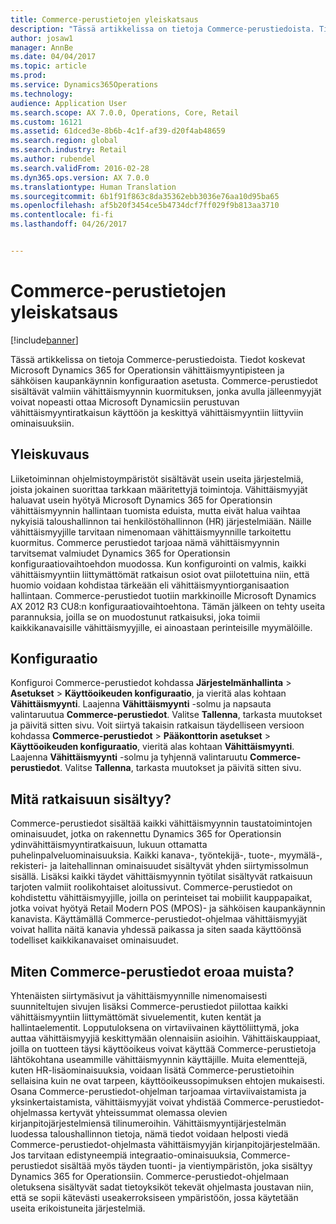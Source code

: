 ```yaml
---
title: Commerce-perustietojen yleiskatsaus
description: "Tässä artikkelissa on tietoja Commerce-perustiedoista. Tiedot koskevat Microsoft Dynamics 365 for Operationsin vähittäismyyntipisteen ja sähköisen kaupankäynnin konfiguraation asetusta. Commerce-perustiedot sisältävät valmiin vähittäismyynnin kuormituksen, jonka avulla jälleenmyyjät voivat nopeasti ottaa Microsoft Dynamicsiin perustuvan vähittäismyyntiratkaisun käyttöön ja keskittyä vähittäismyyntiin liittyviin ominaisuuksiin."
author: josaw1
manager: AnnBe
ms.date: 04/04/2017
ms.topic: article
ms.prod: 
ms.service: Dynamics365Operations
ms.technology: 
audience: Application User
ms.search.scope: AX 7.0.0, Operations, Core, Retail
ms.custom: 16121
ms.assetid: 61dced3e-8b6b-4c1f-af39-d20f4ab48659
ms.search.region: global
ms.search.industry: Retail
ms.author: rubendel
ms.search.validFrom: 2016-02-28
ms.dyn365.ops.version: AX 7.0.0
ms.translationtype: Human Translation
ms.sourcegitcommit: 6b1f91f863c8da35362ebb3036e76aa10d95ba65
ms.openlocfilehash: af5b20f3454ce5b4734dcf7ff029f9b813aa3710
ms.contentlocale: fi-fi
ms.lasthandoff: 04/26/2017


---
```


# <a name="commerce-essentials-overview"></a>Commerce-perustietojen yleiskatsaus

[!include[banner](includes/banner.md)]


Tässä artikkelissa on tietoja Commerce-perustiedoista. Tiedot koskevat Microsoft Dynamics 365 for Operationsin vähittäismyyntipisteen ja sähköisen kaupankäynnin konfiguraation asetusta. Commerce-perustiedot sisältävät valmiin vähittäismyynnin kuormituksen, jonka avulla jälleenmyyjät voivat nopeasti ottaa Microsoft Dynamicsiin perustuvan vähittäismyyntiratkaisun käyttöön ja keskittyä vähittäismyyntiin liittyviin ominaisuuksiin. 

<a name="overview"></a>Yleiskuvaus
--------

Liiketoiminnan ohjelmistoympäristöt sisältävät usein useita järjestelmiä, joista jokainen suorittaa tarkkaan määritettyjä toimintoja. Vähittäismyyjät haluavat usein hyötyä Microsoft Dynamics 365 for Operationsin vähittäismyynnin hallintaan tuomista eduista, mutta eivät halua vaihtaa nykyisiä taloushallinnon tai henkilöstöhallinnon (HR) järjestelmiään. Näille vähittäismyyjille tarvitaan nimenomaan vähittäismyynnille tarkoitettu kuormitus. Commerce perustiedot tarjoaa nämä vähittäismyynnin tarvitsemat valmiudet Dynamics 365 for Operationsin konfiguraatiovaihtoehdon muodossa. Kun konfigurointi on valmis, kaikki vähittäismyyntiin liittymättömät ratkaisun osiot ovat piilotettuina niin, että huomio voidaan kohdistaa tärkeään eli vähittäismyyntiorganisaation hallintaan. Commerce-perustiedot tuotiin markkinoille Microsoft Dynamics AX 2012 R3 CU8:n konfiguraatiovaihtoehtona. Tämän jälkeen on tehty useita parannuksia, joilla se on muodostunut ratkaisuksi, joka toimii kaikkikanavaisille vähittäismyyjille, ei ainoastaan perinteisille myymälöille.

## <a name="configuration"></a>Konfiguraatio
Konfiguroi Commerce-perustiedot kohdassa **Järjestelmänhallinta** &gt; **Asetukset** &gt; **Käyttöoikeuden konfiguraatio**, ja vieritä alas kohtaan **Vähittäismyynti**. Laajenna **Vähittäismyynti** -solmu ja napsauta valintaruutua **Commerce-perustiedot**. Valitse **Tallenna**, tarkasta muutokset ja päivitä sitten sivu. Voit siirtyä takaisin ratkaisun täydelliseen versioon kohdassa **Commerce-perustiedot** &gt; **Pääkonttorin asetukset** &gt; **Käyttöoikeuden konfiguraatio**, vieritä alas kohtaan **Vähittäismyynti**. Laajenna **Vähittäismyynti** -solmu ja tyhjennä valintaruutu **Commerce-perustiedot**. Valitse **Tallenna**, tarkasta muutokset ja päivitä sitten sivu.

## <a name="what-is-included"></a>Mitä ratkaisuun sisältyy?
Commerce-perustiedot sisältää kaikki vähittäismyynnin taustatoimintojen ominaisuudet, jotka on rakennettu Dynamics 365 for Operationsin ydinvähittäismyyntiratkaisuun, lukuun ottamatta puhelinpalveluominaisuuksia. Kaikki kanava-, työntekijä-, tuote-, myymälä-, rekisteri- ja laitehallinnan ominaisuudet sisältyvät yhden siirtymissolmun sisällä. Lisäksi kaikki täydet vähittäismyynnin työtilat sisältyvät ratkaisuun tarjoten valmiit roolikohtaiset aloitussivut. Commerce-perustiedot on kohdistettu vähittäismyyjille, joilla on perinteiset tai mobiilit kauppapaikat, jotka voivat hyötyä Retail Modern POS (MPOS)- ja sähköisen kaupankäynnin kanavista. Käyttämällä Commerce-perustiedot-ohjelmaa vähittäismyyjät voivat hallita näitä kanavia yhdessä paikassa ja siten saada käyttöönsä todelliset kaikkikanavaiset ominaisuudet.

## <a name="how-is-commerce-essentials-different"></a>Miten Commerce-perustiedot eroaa muista?
Yhtenäisten siirtymäsivut ja vähittäismyynnille nimenomaisesti suunniteltujen sivujen lisäksi Commerce-perustiedot piilottaa kaikki vähittäismyyntiin liittymättömät sivuelementit, kuten kentät ja hallintaelementit. Lopputuloksena on virtaviivainen käyttöliittymä, joka auttaa vähittäismyyjiä keskittymään olennaisiin asioihin. Vähittäiskauppiaat, joilla on tuotteen täysi käyttöoikeus voivat käyttää Commerce-perustietoja lähtökohtana useammille vähittäismyynnin käyttäjille. Muita elementtejä, kuten HR-lisäominaisuuksia, voidaan lisätä Commerce-perustietoihin sellaisina kuin ne ovat tarpeen, käyttöoikeussopimuksen ehtojen mukaisesti. Osana Commerce-perustiedot-ohjelman tarjoamaa virtaviivaistamista ja yksinkertaistamista, vähittäismyyjät voivat yhdistää Commerce-perustiedot-ohjelmassa kertyvät yhteissummat olemassa olevien kirjanpitojärjestelmiensä tilinumeroihin. Vähittäismyyntijärjestelmän luodessa taloushallinnon tietoja, nämä tiedot voidaan helposti viedä Commerce-perustiedot-ohjelmasta vähittäismyyjän kirjanpitojärjestelmään. Jos tarvitaan edistyneempiä integraatio-ominaisuuksia, Commerce-perustiedot sisältää myös täyden tuonti- ja vientiympäristön, joka sisältyy Dynamics 365 for Operationsiin. Commerce-perustiedot-ohjelmaan oletuksena sisältyvät sadat tietoyksiköt tekevät ohjelmasta joustavan niin, että se sopii kätevästi useakerroksiseen ympäristöön, jossa käytetään useita erikoistuneita järjestelmiä.




